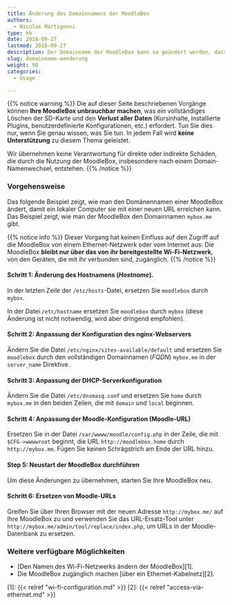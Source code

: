 ```yaml
---
title: Änderung des Domainnamens der MoodleBox
authors:
  - Nicolas Martignoni
type: kb
date: 2018-09-27
lastmod: 2018-09-27
description: Der Domainname der MoodleBox kann so geändert werden, dass er besser zu Ihrer eigenen lokalen Situation passt. In diesem Leitfaden wird erklärt, wie Sie den Domänennamen Ihrer MoodleBox ändern können.
slug: domainname-aenderung
weight: 90
categories:
  - Usage

---
```

{{% notice warning %}}
Die auf dieser Seite beschriebenen Vorgänge können __Ihre MoodleBox unbrauchbar machen__, was ein vollständiges Löschen der SD-Karte und den __Verlust aller Daten__ (Kursinhalte, installierte Plugins, benutzerdefinierte Konfigurationen, etc.) erfordert. Tun Sie dies nur, wenn Sie genau wissen, was Sie tun. In jedem Fall wird __keine Unterstützung__ zu diesem Thema geleistet.

Wir übernehmen keine Verantwortung für direkte oder indirekte Schäden, die durch die Nutzung der MoodleBox, insbesondere nach einem Domain-Namenwechsel, entstehen.
{{% /notice %}}

### Vorgehensweise

Das folgende Beispiel zeigt, wie man den Domänennamen einer MoodleBox ändert, damit ein lokaler Computer sie mit einer neuen URL erreichen kann. Das Beispiel zeigt, wie man der MoodleBox den Domainnamen `mybox.me` gibt.

{{% notice info %}}
Dieser Vorgang hat keinen Einfluss auf den Zugriff auf die MoodleBox von einem Ethernet-Netzwerk oder vom Internet aus: Die MoodleBox __bleibt nur über das von ihr bereitgestellte Wi-Fi-Netzwerk__, von den Geräten, die mit ihr verbunden sind, zugänglich.
{{% /notice %}}

#### Schritt 1: Änderung des Hostnamens (_Hostname_).

In der letzten Zeile der `/etc/hosts`-Datei, ersetzen Sie `moodlebox` durch `mybox`.

In der Datei `/etc/hostname` ersetzen Sie `moodlebox` durch `mybox` (diese Änderung ist nicht notwendig, wird aber dringend empfohlen).

#### Schritt 2: Anpassung der Konfiguration des nginx-Webservers

Ändern Sie die Datei `/etc/nginx/sites-available/default` und ersetzen Sie `moodlebox` durch den vollständigen Domainnamen (_FQDN_) `mybox.me` in der `server_name` Direktive.

#### Schritt 3: Anpassung der DHCP-Serverkonfiguration

Ändern Sie die Datei `/etc/dnsmasq.conf` und ersetzen Sie `home` durch `mybox.me` in den beiden Zeilen, die mit `domain` und `local` beginnen.

#### Schritt 4: Anpassung der Moodle-Konfiguration (Moodle-URL)

Ersetzen Sie in der Datei `/var/wwww/moodle/config.php` in der Zeile, die mit `$CFG->wwwwroot` beginnt, die URL `http://moodlebox.home` durch `http://mybox.me`. Fügen Sie keinen Schrägstrich am Ende der URL hinzu.

#### Step 5: Neustart der MoodleBox durchführen

Um diese Änderungen zu übernehmen, starten Sie Ihre MoodleBox neu.

#### Schritt 6: Ersetzen von Moodle-URLs

Greifen Sie über Ihren Browser mit der neuen Adresse `http://mybox.me/` auf Ihre MoodleBox zu und verwenden Sie das URL-Ersatz-Tool unter `http://mybox.me/admin/tool/replace/index.php`, um URLs in der Moodle-Datenbank zu ersetzen.

### Weitere verfügbare Möglichkeiten

- [Den Namen des Wi-Fi-Netzwerks ändern der MoodleBox][1].
- Die MoodleBox zugänglich machen [über ein Ethernet-Kabelnetz][2].

 [1]: {{< relref "wi-fi-configuration.md" >}}
 [2]: {{< relref "access-via-ethernet.md" >}}
